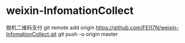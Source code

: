 # weixin-InfomationCollect

脱机二维码支付
git remote add origin https://github.com/FEI17N/weixin-InfomationCollect.git
git push -u origin master
